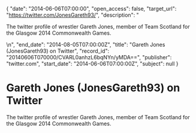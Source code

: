 {
  "date": "2014-06-06T07:00:00", 
  "open_access": false, 
  "target_url": "https://twitter.com/JonesGareth93/", 
  "description": "<p>The twitter profile of wrestler Gareth Jones, member of Team Scotland for the Glasgow 2014 Commonwealth Games.</p>\n", 
  "end_date": "2014-08-05T07:00:00Z", 
  "title": "Gareth Jones (JonesGareth93) on Twitter", 
  "record_id": "20140606T070000/CVARL0anhzL6bqNYn/yMDA==", 
  "publisher": "twitter.com", 
  "start_date": "2014-06-06T07:00:00Z", 
  "subject": null
}

# Gareth Jones (JonesGareth93) on Twitter

<p>The twitter profile of wrestler Gareth Jones, member of Team Scotland for the Glasgow 2014 Commonwealth Games.</p>
